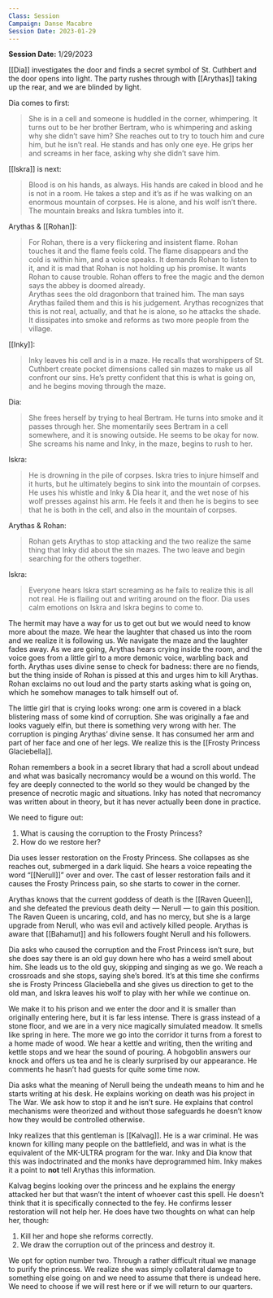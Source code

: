 ```yaml
---
Class: Session
Campaign: Danse Macabre
Session Date: 2023-01-29
---
```

**Session Date:** 1/29/2023

[[Dia]] investigates the door and finds a secret symbol of St. Cuthbert and the door opens into light. The party rushes through with [[Arythas]] taking up the rear, and we are blinded by light.

Dia comes to first:
> She is in a cell and someone is huddled in the corner, whimpering. It turns out to be her brother Bertram, who is whimpering and asking why she didn’t save him? She reaches out to try to touch him and cure him, but he isn’t real. He stands and has only one eye. He grips her and screams in her face, asking why she didn’t save him.

[[Iskra]] is next:
> Blood is on his hands, as always. His hands are caked in blood and he is not in a room. He takes a step and it’s as if he was walking on an enormous mountain of corpses. He is alone, and his wolf isn’t there. The mountain breaks and Iskra tumbles into it.

Arythas & [[Rohan]]:
> For Rohan, there is a very flickering and insistent flame. Rohan touches it and the flame feels cold. The flame disappears and the cold is within him, and a voice speaks. It demands Rohan to listen to it, and it is mad that Rohan is not holding up his promise. It wants Rohan to cause trouble. Rohan offers to free the magic and the demon says the abbey is doomed already.  
> Arythas sees the old dragonborn that trained him. The man says Arythas failed them and this is his judgement. Arythas recognizes that this is not real, actually, and that he is alone, so he attacks the shade. It dissipates into smoke and reforms as two more people from the village.  

[[Inky]]:
> Inky leaves his cell and is in a maze. He recalls that worshippers of St. Cuthbert create pocket dimensions called sin mazes to make us all confront our sins. He’s pretty confident that this is what is going on, and he begins moving through the maze.

Dia:
> She frees herself by trying to heal Bertram. He turns into smoke and it passes through her. She momentarily sees Bertram in a cell somewhere, and it is snowing outside. He seems to be okay for now. She screams his name and Inky, in the maze, begins to rush to her.

Iskra:
> He is drowning in the pile of corpses. Iskra tries to injure himself and it hurts, but he ultimately begins to sink into the mountain of corpses. He uses his whistle and Inky & Dia hear it, and the wet nose of his wolf presses against his arm. He feels it and then he is begins to see that he is both in the cell, and also in the mountain of corpses.

Arythas & Rohan:
> Rohan gets Arythas to stop attacking and the two realize the same thing that Inky did about the sin mazes. The two leave and begin searching for the others together.

Iskra:
> Everyone hears Iskra start screaming as he fails to realize this is all not real. He is flailing out and writing around on the floor. Dia uses calm emotions on Iskra and Iskra begins to come to.

The hermit may have a way for us to get out but we would need to know more about the maze. We hear the laughter that chased us into the room and we realize it is following us. We navigate the maze and the laughter fades away. As we are going, Arythas hears crying inside the room, and the voice goes from a little girl to a more demonic voice, warbling back and forth. Arythas uses divine sense to check for badness: there are no fiends, but the thing inside of Rohan is pissed at this and urges him to kill Arythas. Rohan exclaims no out loud and the party starts asking what is going on, which he somehow manages to talk himself out of.

The little girl that is crying looks wrong: one arm is covered in a black blistering mass of some kind of corruption. She was originally a fae and looks vaguely elfin, but there is something very wrong with her. The corruption is pinging Arythas’ divine sense. It has consumed her arm and part of her face and one of her legs. We realize this is the [[Frosty Princess Glaciebella]].

Rohan remembers a book in a secret library that had a scroll about undead and what was basically necromancy would be a wound on this world. The fey are deeply connected to the world so they would be changed by the presence of necrotic magic and situations. Inky has noted that necromancy was written about in theory, but it has never actually been done in practice.

We need to figure out:

1. What is causing the corruption to the Frosty Princess?
2. How do we restore her?

Dia uses lesser restoration on the Frosty Princess. She collapses as she reaches out, submerged in a dark liquid. She hears a voice repeating the word “[[Nerull]]” over and over. The cast of lesser restoration fails and it causes the Frosty Princess pain, so she starts to cower in the corner.

Arythas knows that the current goddess of death is the [[Raven Queen]], and she defeated the previous death deity — Nerull — to gain this position. The Raven Queen is uncaring, cold, and has no mercy, but she is a large upgrade from Nerull, who was evil and actively killed people. Arythas is aware that [[Bahamut]] and his followers fought Nerull and his followers.

Dia asks who caused the corruption and the Frost Princess isn’t sure, but she does say there is an old guy down here who has a weird smell about him. She leads us to the old guy, skipping and singing as we go. We reach a crossroads and she stops, saying she’s bored. It’s at this time she confirms she is Frosty Princess Glaciebella and she gives us direction to get to the old man, and Iskra leaves his wolf to play with her while we continue on.

We make it to his prison and we enter the door and it is smaller than originally entering here, but it is far less intense. There is grass instead of a stone floor, and we are in a very nice magically simulated meadow. It smells like spring in here. The more we go into the corridor it turns from a forest to a home made of wood. We hear a kettle and writing, then the writing and kettle stops and we hear the sound of pouring. A hobgoblin answers our knock and offers us tea and he is clearly surprised by our appearance. He comments he hasn’t had guests for quite some time now.

Dia asks what the meaning of Nerull being the undeath means to him and he starts writing at his desk. He explains working on death was his project in The War. We ask how to stop it and he isn’t sure. He explains that control mechanisms were theorized and without those safeguards he doesn’t know how they would be controlled otherwise.

Inky realizes that this gentleman is [[Kalvag]]. He is a war criminal. He was known for killing many people on the battlefield, and was in what is the equivalent of the MK-ULTRA program for the war. Inky and Dia know that this was indoctrinated and the monks have deprogrammed him. Inky makes it a point to **not** tell Arythas this information.

Kalvag begins looking over the princess and he explains the energy attacked her but that wasn’t the intent of whoever cast this spell. He doesn’t think that it is specifically connected to the fey. He confirms lesser restoration will not help her. He does have two thoughts on what can help her, though:

1. Kill her and hope she reforms correctly.
2. We draw the corruption out of the princess and destroy it.

We opt for option number two. Through a rather difficult ritual we manage to purify the princess. We realize she was simply collateral damage to something else going on and we need to assume that there is undead here. We need to choose if we will rest here or if we will return to our quarters.
